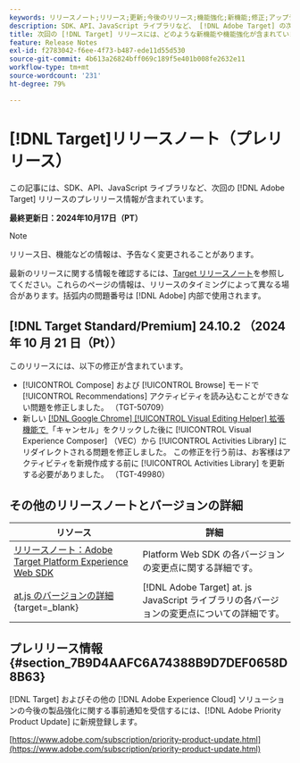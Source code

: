 ```yaml
---
keywords: リリースノート;リリース;更新;今後のリリース;機能強化;新機能;修正;アップデート;プレリリース
description: SDK、API、JavaScript ライブラリなど、 [!DNL Adobe Target] の次回のリリースに含まれている新機能、機能強化および修正について説明します。
title: 次回の [!DNL Target] リリースには、どのような新機能や機能強化が含まれていますか？
feature: Release Notes
exl-id: f2783042-f6ee-4f73-b487-ede11d55d530
source-git-commit: 4b613a26824bff069c189f5e401b008fe2632e11
workflow-type: tm+mt
source-wordcount: '231'
ht-degree: 79%

---
```


# [!DNL Target]リリースノート（プレリリース）

この記事には、SDK、API、JavaScript ライブラリなど、次回の [!DNL Adobe Target] リリースのプレリリース情報が含まれています。

**最終更新日：2024年10月17日（PT）**

>[!NOTE]
>
>リリース日、機能などの情報は、予告なく変更されることがあります。
>
>最新のリリースに関する情報を確認するには、[Target リリースノート](release-notes.md)を参照してください。これらのページの情報は、リリースのタイミングによって異なる場合があります。括弧内の問題番号は [!DNL Adobe] 内部で使用されます。

## [!DNL Target Standard/Premium] 24.10.2 （2024 年 10 月 21 日（Pt））

このリリースには、以下の修正が含まれています。

* [!UICONTROL Compose] および [!UICONTROL Browse] モードで [!UICONTROL Recommendations] アクティビティを読み込むことができない問題を修正しました。 （TGT-50709）
* 新しい [[!DNL Google Chrome] [!UICONTROL Visual Editing Helper] 拡張機能で ](/help/main/c-experiences/c-visual-experience-composer/r-troubleshoot-composer/visual-editing-helper-extension.md) 「キャンセル」をクリックした後に [!UICONTROL Visual Experience Composer] （VEC）から [!UICONTROL Activities Library] にリダイレクトされる問題を修正しました。 この修正を行う前は、お客様はアクティビティを新規作成する前に [!UICONTROL Activities Library] を更新する必要がありました。 （TGT-49980）

## その他のリリースノートとバージョンの詳細

| リソース | 詳細 |
|--- |--- |
| [リリースノート：Adobe Target Platform Experience Web SDK](https://experienceleague.adobe.com/docs/experience-platform/edge/release-notes.html?lang=ja) | Platform Web SDK の各バージョンの変更点に関する詳細です。 |
| [at.js のバージョンの詳細](https://experienceleague.adobe.com/docs/target-dev/developer/client-side/at-js-implementation/target-atjs-versions.html?lang=ja){target=_blank} | [!DNL Adobe Target] at. js JavaScript ライブラリの各バージョンの変更点についての詳細です。 |

## プレリリース情報 {#section_7B9D4AAFC6A74388B9D7DEF0658D8B63}

[!DNL Target] およびその他の [!DNL Adobe Experience Cloud] ソリューションの今後の製品強化に関する事前通知を受信するには、[!DNL Adobe Priority Product Update] に新規登録します。

[https://www.adobe.com/subscription/priority-product-update.html](https://www.adobe.com/subscription/priority-product-update.html)
